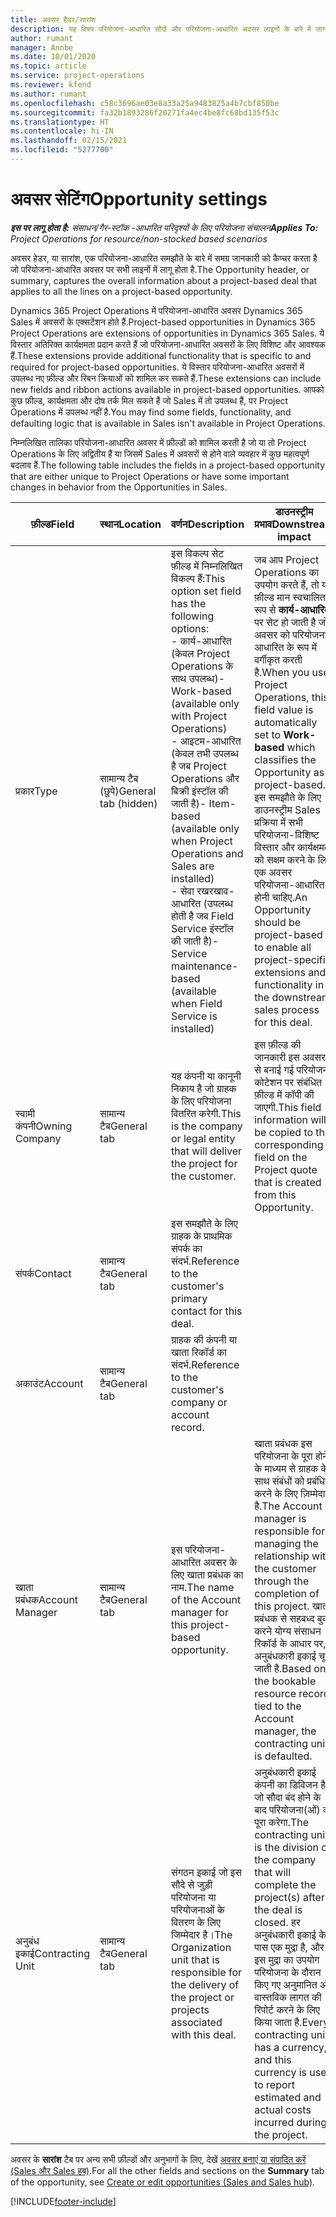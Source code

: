 ```yaml
---
title: अवसर हैडर/सारांश
description: यह विषय परियोजना-आधारित सौदों और परियोजना-आधारित अवसर लाइनों के बारे में जानकारी प्रदान करता है.
author: rumant
manager: Annbe
ms.date: 10/01/2020
ms.topic: article
ms.service: project-operations
ms.reviewer: kfend
ms.author: rumant
ms.openlocfilehash: c58c3696ae03e8a33a25a9483825a4b7cbf850be
ms.sourcegitcommit: fa32b1893286f20271fa4ec4be8fc68bd135f53c
ms.translationtype: HT
ms.contentlocale: hi-IN
ms.lasthandoff: 02/15/2021
ms.locfileid: "5277700"
---
```

# <a name="opportunity-settings"></a><span data-ttu-id="89ae6-103">अवसर सेटिंग</span><span class="sxs-lookup"><span data-stu-id="89ae6-103">Opportunity settings</span></span>

<span data-ttu-id="89ae6-104">_**इस पर लागू होता है:** संसाधन/गैर-स्टॉक -आधारित परिदृश्यों के लिए परियोजना संचालन_</span><span class="sxs-lookup"><span data-stu-id="89ae6-104">_**Applies To:** Project Operations for resource/non-stocked based scenarios_</span></span>


<span data-ttu-id="89ae6-105">अवसर हेडर, या सारांश, एक परियोजना-आधारित समझौते के बारे में समग्र जानकारी को कैप्चर करता है जो परियोजना-आधारित अवसर पर सभी लाइनों में लागू होता है.</span><span class="sxs-lookup"><span data-stu-id="89ae6-105">The Opportunity header, or summary, captures the overall information about a project-based deal that applies to all the lines on a project-based opportunity.</span></span>

<span data-ttu-id="89ae6-106">Dynamics 365 Project Operations में परियोजना-आधारित अवसर Dynamics 365 Sales में अवसरों के एक्सटेंशन होते हैं.</span><span class="sxs-lookup"><span data-stu-id="89ae6-106">Project-based opportunities in Dynamics 365 Project Operations are extensions of opportunities in Dynamics 365 Sales.</span></span> <span data-ttu-id="89ae6-107">ये विस्तार अतिरिक्त कार्यक्षमता प्रदान करते हैं जो परियोजना-आधारित अवसरों के लिए विशिष्ट और आवश्यक हैं.</span><span class="sxs-lookup"><span data-stu-id="89ae6-107">These extensions provide additional functionality that is specific to and required for project-based opportunities.</span></span> <span data-ttu-id="89ae6-108">ये विस्तार परियोजना-आधारित अवसरों में उपलब्ध नए फ़ील्ड और रिबन क्रियाओं को शामिल कर सकते हैं.</span><span class="sxs-lookup"><span data-stu-id="89ae6-108">These extensions can include new fields and ribbon actions available in project-based opportunities.</span></span> <span data-ttu-id="89ae6-109">आपको कुछ फ़ील्ड, कार्यक्षमता और दोष तर्क मिल सकते हैं जो Sales में तो उपलब्ध हैं, पर Project Operations में उपलब्ध नहीं है.</span><span class="sxs-lookup"><span data-stu-id="89ae6-109">You may find some fields, functionality, and defaulting logic that is available in Sales isn't available in Project Operations.</span></span>

<span data-ttu-id="89ae6-110">निम्नलिखित तालिका परियोजना-आधारित अवसर में फ़ील्डों को शामिल करती है जो या तो Project Operations के लिए अद्वितीय हैं या जिसमें Sales में अवसरों से होने वाले व्यवहार में कुछ महत्वपूर्ण बदलाव हैं.</span><span class="sxs-lookup"><span data-stu-id="89ae6-110">The following table includes the fields in a project-based opportunity that are either unique to Project Operations or have some important changes in behavior from the Opportunities in Sales.</span></span>

| <span data-ttu-id="89ae6-111">**फ़ील्ड**</span><span class="sxs-lookup"><span data-stu-id="89ae6-111">**Field**</span></span> | <span data-ttu-id="89ae6-112">**स्थान**</span><span class="sxs-lookup"><span data-stu-id="89ae6-112">**Location**</span></span> | <span data-ttu-id="89ae6-113">**वर्णन**</span><span class="sxs-lookup"><span data-stu-id="89ae6-113">**Description**</span></span> | <span data-ttu-id="89ae6-114">**डाउनस्ट्रीम प्रभाव**</span><span class="sxs-lookup"><span data-stu-id="89ae6-114">**Downstream impact**</span></span> |
| --- | --- | --- | --- |
| <span data-ttu-id="89ae6-115">प्रकार</span><span class="sxs-lookup"><span data-stu-id="89ae6-115">Type</span></span> | <span data-ttu-id="89ae6-116">सामान्य टैब (छुपे)</span><span class="sxs-lookup"><span data-stu-id="89ae6-116">General tab (hidden)</span></span> | <span data-ttu-id="89ae6-117">इस विकल्प सेट फ़ील्ड में निम्नलिखित विकल्प हैं:</span><span class="sxs-lookup"><span data-stu-id="89ae6-117">This option set field has the following options:</span></span></br><span data-ttu-id="89ae6-118">- कार्य-आधारित (केवल Project Operations के साथ उपलब्ध)</span><span class="sxs-lookup"><span data-stu-id="89ae6-118">- Work-based (available only with Project Operations)</span></span></br><span data-ttu-id="89ae6-119">- आइटम-आधारित (केवल तभी उपलब्ध है जब Project Operations और बिक्री इंस्टॉल की जाती है)</span><span class="sxs-lookup"><span data-stu-id="89ae6-119">- Item-based (available only when Project Operations and Sales are installed)</span></span></br><span data-ttu-id="89ae6-120">- सेवा रखरखाव-आधारित (उपलब्ध होती है जब Field Service इंस्टॉल की जाती है)</span><span class="sxs-lookup"><span data-stu-id="89ae6-120">- Service maintenance-based (available when Field Service is installed)</span></span> | <span data-ttu-id="89ae6-121">जब आप Project Operations का उपयोग करते हैं, तो यह फ़ील्ड मान स्वचालित रूप से **कार्य-आधारित** पर सेट हो जाती है जो अवसर को परियोजना-आधारित के रूप में वर्गीकृत करती है.</span><span class="sxs-lookup"><span data-stu-id="89ae6-121">When you use Project Operations, this field value is automatically set to **Work-based** which classifies the Opportunity as project-based.</span></span> <span data-ttu-id="89ae6-122">इस समझौते के लिए डाउनस्ट्रीम Sales प्रक्रिया में सभी परियोजना-विशिष्ट विस्तार और कार्यक्षमता को सक्षम करने के लिए एक अवसर परियोजना-आधारित होनी चाहिए.</span><span class="sxs-lookup"><span data-stu-id="89ae6-122">An Opportunity should be project-based to enable all project-specific extensions and functionality in the downstream sales process for this deal.</span></span> |
| <span data-ttu-id="89ae6-123">स्वामी कंपनी</span><span class="sxs-lookup"><span data-stu-id="89ae6-123">Owning Company</span></span> | <span data-ttu-id="89ae6-124">सामान्य टैब</span><span class="sxs-lookup"><span data-stu-id="89ae6-124">General tab</span></span> | <span data-ttu-id="89ae6-125">यह कंपनी या कानूनी निकाय है जो ग्राहक के लिए परियोजना वितरित करेगी.</span><span class="sxs-lookup"><span data-stu-id="89ae6-125">This is the company or legal entity that will deliver the project for the customer.</span></span> | <span data-ttu-id="89ae6-126">इस फ़ील्ड की जानकारी इस अवसर से बनाई गई परियोजना कोटेशन पर संबंधित फ़ील्ड में कॉपी की जाएगी.</span><span class="sxs-lookup"><span data-stu-id="89ae6-126">This field information will be copied to the corresponding field on the Project quote that is created from this Opportunity.</span></span> |
| <span data-ttu-id="89ae6-127">संपर्क</span><span class="sxs-lookup"><span data-stu-id="89ae6-127">Contact</span></span> | <span data-ttu-id="89ae6-128">सामान्य टैब</span><span class="sxs-lookup"><span data-stu-id="89ae6-128">General tab</span></span> | <span data-ttu-id="89ae6-129">इस समझौते के लिए ग्राहक के प्राथमिक संपर्क का संदर्भ.</span><span class="sxs-lookup"><span data-stu-id="89ae6-129">Reference to the customer's primary contact for this deal.</span></span> | |
| <span data-ttu-id="89ae6-130">अकाउंट</span><span class="sxs-lookup"><span data-stu-id="89ae6-130">Account</span></span> | <span data-ttu-id="89ae6-131">सामान्य टैब</span><span class="sxs-lookup"><span data-stu-id="89ae6-131">General tab</span></span> | <span data-ttu-id="89ae6-132">ग्राहक की कंपनी या खाता रिकॉर्ड का संदर्भ.</span><span class="sxs-lookup"><span data-stu-id="89ae6-132">Reference to the customer's company or account record.</span></span> | |
| <span data-ttu-id="89ae6-133">खाता प्रबंधक</span><span class="sxs-lookup"><span data-stu-id="89ae6-133">Account Manager</span></span> | <span data-ttu-id="89ae6-134">सामान्य टैब</span><span class="sxs-lookup"><span data-stu-id="89ae6-134">General tab</span></span> | <span data-ttu-id="89ae6-135">इस परियोजना-आधारित अवसर के लिए खाता प्रबंधक का नाम.</span><span class="sxs-lookup"><span data-stu-id="89ae6-135">The name of the Account manager for this project-based opportunity.</span></span> | <span data-ttu-id="89ae6-136">खाता प्रबंधक इस परियोजना के पूरा होने के माध्यम से ग्राहक के साथ संबंधों को प्रबंधित करने के लिए ज़िम्मेदार है.</span><span class="sxs-lookup"><span data-stu-id="89ae6-136">The Account manager is responsible for managing the relationship with the customer through the completion of this project.</span></span> <span data-ttu-id="89ae6-137">खाता प्रबंधक से सहबध्द बुक करने योग्य संसाधन रिकॉर्ड के आधार पर, अनुबंधकारी इकाई चूक जाती है.</span><span class="sxs-lookup"><span data-stu-id="89ae6-137">Based on the bookable resource record tied to the Account manager, the contracting unit is defaulted.</span></span> |
| <span data-ttu-id="89ae6-138">अनुबंध इकाई</span><span class="sxs-lookup"><span data-stu-id="89ae6-138">Contracting Unit</span></span> | <span data-ttu-id="89ae6-139">सामान्य टैब</span><span class="sxs-lookup"><span data-stu-id="89ae6-139">General tab</span></span> | <span data-ttu-id="89ae6-140">संगठन इकाई जो इस सौदे से जुड़ी परियोजना या परियोजनाओं के वितरण के लिए जिम्मेदार है।</span><span class="sxs-lookup"><span data-stu-id="89ae6-140">The Organization unit that is responsible for the delivery of the project or projects associated with this deal.</span></span> | <span data-ttu-id="89ae6-141">अनुबंधकारी इकाई कंपनी का डिविजन है जो सौदा बंद होने के बाद परियोजना(ओं) को पूरा करेगा.</span><span class="sxs-lookup"><span data-stu-id="89ae6-141">The contracting unit is the division of the company that will complete the project(s) after the deal is closed.</span></span> <span data-ttu-id="89ae6-142">हर अनुबंधकारी इकाई के पास एक मुद्रा है, और इस मुद्रा का उपयोग परियोजना के दौरान किए गए अनुमानित और वास्तविक लागत की रिपोर्ट करने के लिए किया जाता है.</span><span class="sxs-lookup"><span data-stu-id="89ae6-142">Every contracting unit has a currency, and this currency is used to report estimated and actual costs incurred during the project.</span></span> |

<span data-ttu-id="89ae6-143">अवसर के **सारांश** टैब पर अन्य सभी फ़ील्डों और अनुभागों के लिए, देखें [अवसर बनाएं या संपादित करें (Sales और Sales हब)](https://docs.microsoft.com/dynamics365/sales-enterprise/create-edit-opportunity-sales).</span><span class="sxs-lookup"><span data-stu-id="89ae6-143">For all the other fields and sections on the **Summary** tab of the opportunity, see [Create or edit opportunities (Sales and Sales hub)](https://docs.microsoft.com/dynamics365/sales-enterprise/create-edit-opportunity-sales).</span></span>


[!INCLUDE[footer-include](../includes/footer-banner.md)]
